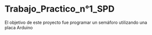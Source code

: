 # Trabajo_Practico_n°1_SPD
El objetivo de este proyecto fue programar un semáforo utilizando una placa Arduino

